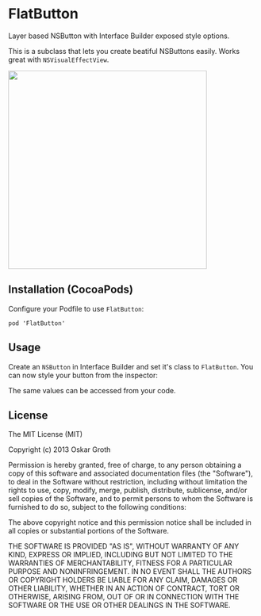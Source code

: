 FlatButton
==================
Layer based NSButton with Interface Builder exposed style options.

This is a subclass that lets you create beatiful NSButtons easily.
Works great with `NSVisualEffectView`.

<img src="https://s3.amazonaws.com/cindori/images/flatbutton.png" width="400">

## Installation (CocoaPods)
Configure your Podfile to use `FlatButton`:

```pod 'FlatButton'```

## Usage

Create an `NSButton` in Interface Builder and set it's class to `FlatButton`.
You can now style your button from the inspector:

The same values can be accessed from your code.

## License
The MIT License (MIT)

Copyright (c) 2013 Oskar Groth

Permission is hereby granted, free of charge, to any person obtaining a copy of
this software and associated documentation files (the "Software"), to deal in
the Software without restriction, including without limitation the rights to
use, copy, modify, merge, publish, distribute, sublicense, and/or sell copies of
the Software, and to permit persons to whom the Software is furnished to do so,
subject to the following conditions:

The above copyright notice and this permission notice shall be included in all
copies or substantial portions of the Software.

THE SOFTWARE IS PROVIDED "AS IS", WITHOUT WARRANTY OF ANY KIND, EXPRESS OR
IMPLIED, INCLUDING BUT NOT LIMITED TO THE WARRANTIES OF MERCHANTABILITY, FITNESS
FOR A PARTICULAR PURPOSE AND NONINFRINGEMENT. IN NO EVENT SHALL THE AUTHORS OR
COPYRIGHT HOLDERS BE LIABLE FOR ANY CLAIM, DAMAGES OR OTHER LIABILITY, WHETHER
IN AN ACTION OF CONTRACT, TORT OR OTHERWISE, ARISING FROM, OUT OF OR IN
CONNECTION WITH THE SOFTWARE OR THE USE OR OTHER DEALINGS IN THE SOFTWARE.
